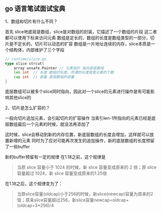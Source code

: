 ## go 语言笔试面试宝典

1、数组和切片有什么不同？

首先 slice地底层是数组，slice是对数组的封装，它描述了一个数组的片段
这二者都可以使用下标来访问元素
数组是定长的，数组的长度是数组类型的一部分，切片是不定长的，切片可以动态的扩容
数组是一片地址连续的内存，slice本质是一个结构体，内部维护了三个字段

```go
// runtime/slice.go
type slice strcut{
    array unsafe.Pointer // 元素指针 指向底层数组
    len int  // 长度 数组的长度，所谓的长度就是元素的个数
    cap int  // 容量 底层数组的容量
}
```

底层数组可以被多个slice同时指向，因此对一个slice的元素进行操作是有可能影响其他slice的

2、切片是怎么扩容的？

一般向切片追加元素，会引起切片的扩容操作
当索引len-1所指向的元素已经是底层数组最后一个元素的时候，就没法再添加了

这时候，slice会移动到新的内存位置，新底层数组的长度会增加，这样就可以放置新增的元素
同时为了应对可能再次发生的追加操作，新的底层数组的长度预留了一些buffer

新的buffer预留有一定的规律
在1.18之前，这个规律是

> 当原 slice 容量小于 1024 的时候，新 slice 容量变成原来的 2 倍；原 slice 容量超过 1024，新 slice 容量变成原来的1.25倍

在1.18之后，这个规律变为了：
> 当原slice容量(oldcap)小于256的时候，新slice(newcap)容量为原来的2倍；原来slice容量超过256，新slice容量newcap=oldcap+(oldcap+3*256)/4